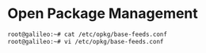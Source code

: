 Open Package Management
==

```sh
root@galileo:~# cat /etc/opkg/base-feeds.conf
root@galileo:~# vi /etc/opkg/base-feeds.conf
```

